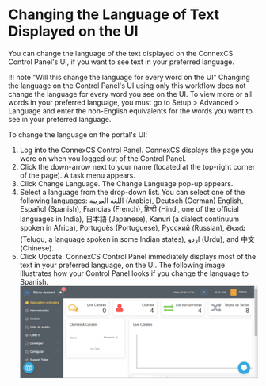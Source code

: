 # Changing the Language of Text Displayed on the UI

You can change the language of the text displayed on the ConnexCS Control Panel's UI, if you want to see text in your preferred language.

!!! note "Will this change the language for every word on the UI" Changing the language on the Control Panel's UI using only this workflow does not change the language for every word you see on the UI. To view more or all words in your preferred language, you must go to Setup > Advanced > Language and enter the non-English equivalents for the words you want to see in your preferred language.

To change the language on the portal's UI:

1.  Log into the ConnexCS Control Panel.
    ConnexCS displays the page you were on when you logged out of the Control Panel.
2.  Click the down-arrow next to your name (located at the top-right corner of the page).
    A task menu appears.
3.  Click Change Language.
    The Change Language pop-up appears.
4.  Select a language from the drop-down list.
    You can select one of the following languages: اللغة العربية (Arabic), Deutsch (German) English, Español (Spanish), Francias (French), हिन्दी (Hindi, one of the official languages in India), 日本語 (Japanese), Kanuri (a dialect continuum spoken in Africa), Português (Portuguese), Русский (Russian), తెలుగు (Telugu, a language spoken in some Indian states), اردو (Urdu), and 中文 (Chinese).
5.  Click Update.
    ConnexCS Control Panel immediately displays most of the text in your preferred language, on the UI.
    The following image illustrates how your Control Panel looks if you change the language to Spanish.
     ![Alt text](/docs/misc/img/change-language-to-spanish.png)
      
      

